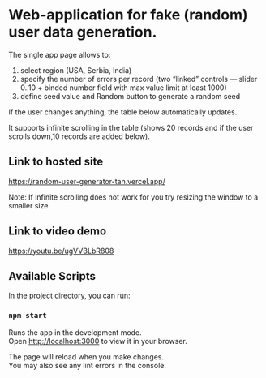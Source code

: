 # Web-application for fake (random) user data generation.

The single app page allows to:
1) select region (USA, Serbia, India)
2) specify the number of errors per record (two “linked” controls — slider 0..10 + binded number field with max value limit at least 1000)
3) define seed value and Random button to generate a random seed

If the user changes anything, the table below automatically updates.

It supports infinite scrolling in the table (shows 20 records and if the user scrolls down,10 records are added below).

## Link to hosted site

https://random-user-generator-tan.vercel.app/

Note: If infinite scrolling does not work for you try resizing the window to a smaller size

## Link to video demo

https://youtu.be/ugVVBLbR808

## Available Scripts

In the project directory, you can run:

### `npm start`

Runs the app in the development mode.\
Open [http://localhost:3000](http://localhost:3000) to view it in your browser.

The page will reload when you make changes.\
You may also see any lint errors in the console.

